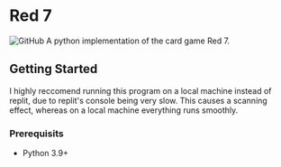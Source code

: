 # Red 7
![GitHub](https://img.shields.io/badge/github-%23121011.svg?style=for-the-badge&logo=github&logoColor=white)
A python implementation of the card game Red 7.

## Getting Started
I highly reccomend running this program on a local machine instead of replit, due to replit's console being very slow. This causes a scanning effect, whereas on a local machine everything runs smoothly.

### Prerequisits
- Python 3.9+